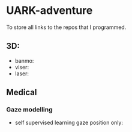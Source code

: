 # UARK-adventure
To store all links to the repos that I programmed.

## 3D:
- banmo: 
- viser:
- laser:

## Medical 
### Gaze modelling 
- self supervised learning gaze position only: 

